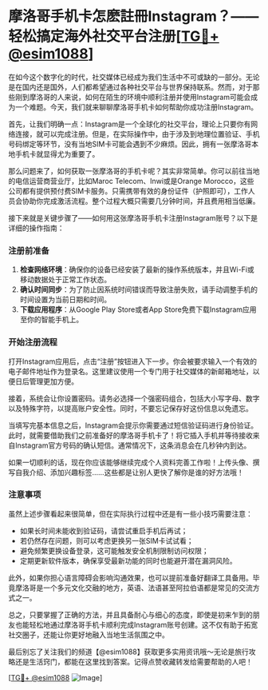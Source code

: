 # 摩洛哥手机卡怎麽註冊Instagram？——轻松搞定海外社交平台注册[[TG💪+ @esim1088](https://t.me/s/esim1088)]

在如今这个数字化的时代，社交媒体已经成为我们生活中不可或缺的一部分。无论是在国内还是国外，人们都希望通过各种社交平台与世界保持联系。然而，对于那些刚到摩洛哥的人来说，如何在陌生的环境中顺利注册并使用Instagram可能会成为一个难题。今天，我们就来聊聊摩洛哥手机卡如何帮助你成功注册Instagram。

首先，让我们明确一点：Instagram是一个全球化的社交平台，理论上只要你有网络连接，就可以完成注册。但是，在实际操作中，由于涉及到地理位置验证、手机号码绑定等环节，没有当地SIM卡可能会遇到不少麻烦。因此，拥有一张摩洛哥本地手机卡就显得尤为重要了。

那么问题来了，如何获取一张摩洛哥的手机卡呢？其实非常简单。你可以前往当地的电信运营商营业厅，比如Maroc Telecom、Inwi或是Orange Morocco，这些公司都有提供预付费SIM卡服务。只需携带有效的身份证件（护照即可），工作人员会协助你完成激活流程。整个过程大概只需要几分钟时间，并且费用相当低廉。

接下来就是关键步骤了——如何用这张摩洛哥手机卡注册Instagram账号？以下是详细的操作指南：

### 注册前准备

1. **检查网络环境**：确保你的设备已经安装了最新的操作系统版本，并且Wi-Fi或移动数据处于正常工作状态。
2. **确认时间同步**：为了防止因系统时间错误而导致注册失败，请手动调整手机的时间设置为当前日期和时间。
3. **下载应用程序**：从Google Play Store或者App Store免费下载Instagram应用至你的智能手机上。

### 开始注册流程

打开Instagram应用后，点击“注册”按钮进入下一步。你会被要求输入一个有效的电子邮件地址作为登录名。这里建议使用一个专门用于社交媒体的新邮箱地址，以便日后管理更加方便。

接着，系统会让你设置密码。请务必选择一个强密码组合，包括大小写字母、数字以及特殊字符，以提高账户安全性。同时，不要忘记保存好这份信息以免遗忘。

当填写完基本信息之后，Instagram会提示你需要通过短信验证码进行身份验证。此时，就需要借助我们之前准备好的摩洛哥手机卡了！将它插入手机并等待接收来自Instagram官方号码的确认短信。通常情况下，这条消息会在几秒钟内到达。

如果一切顺利的话，现在你应该能够继续完成个人资料完善工作啦！上传头像、撰写自我介绍、添加兴趣标签……这些都是让别人更快了解你是谁的好方法哦！

### 注意事项

虽然上述步骤看起来很简单，但在实际执行过程中还是有一些小技巧需要注意：

- 如果长时间未能收到验证码，请尝试重启手机后再试；
- 若仍然存在问题，则可以考虑更换另一张SIM卡试试看；
- 避免频繁更换设备登录，这可能触发安全机制限制访问权限；
- 定期更新软件版本，确保享受最新功能的同时也能避开潜在漏洞风险。

此外，如果你担心语言障碍会影响沟通效果，也可以提前准备好翻译工具备用。毕竟摩洛哥是一个多元文化交融的地方，英语、法语甚至阿拉伯语都是常见的交流方式之一。

总之，只要掌握了正确的方法，并且具备耐心与细心的态度，即使是初来乍到的朋友也能轻松地通过摩洛哥手机卡顺利完成Instagram账号创建。这不仅有助于拓宽社交圈子，还能让你更好地融入当地生活氛围之中。

最后别忘了关注我们的频道【@esim1088】获取更多实用资讯哦～无论是旅行攻略还是生活窍门，都能在这里找到答案。记得点赞收藏转发给需要帮助的人吧！

[[TG💪+ @esim1088](https://t.me/s/esim1088) ![Image](https://i.postimg.cc/4NQfJmqS/Snipaste-2025-05-13-00-14-12.png)]
